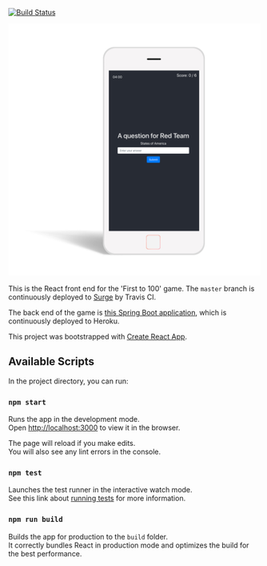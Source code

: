 [![Build Status](https://travis-ci.com/tommyclark/first-to-100-frontend.svg?branch=master)](https://travis-ci.com/tommyclark/first-to-100-frontend)

![Screenshot](screenshot.png)

This is the React front end for the 'First to 100' game. The `master` branch is
continuously deployed to [Surge](https://first-to-100.surge.sh) by Travis CI.

The back end of the game is [this Spring Boot application](https://github.com/tommyclark/first-to-100), 
which is continuously deployed to Heroku. 

This project was bootstrapped with [Create React App](https://github.com/facebook/create-react-app).

## Available Scripts

In the project directory, you can run:

### `npm start`

Runs the app in the development mode.<br>
Open [http://localhost:3000](http://localhost:3000) to view it in the browser.

The page will reload if you make edits.<br>
You will also see any lint errors in the console.

### `npm test`

Launches the test runner in the interactive watch mode.<br>
See this link about [running tests](https://facebook.github.io/create-react-app/docs/running-tests) for more information.

### `npm run build`

Builds the app for production to the `build` folder.<br>
It correctly bundles React in production mode and optimizes the build for the best performance.
